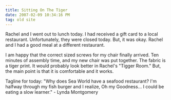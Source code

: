 ```yaml
---
title: Sitting On The Tiger
date: 2007-02-09 10:34:16 PM
tag: old site
---
```


Rachel and I went out to lunch today. I had received a gift card to a local restaurant. Unfortunately, they were closed today. But, it was okay. Rachel and I had a good meal at a different restaurant.

I am happy that the correct sized screws for my chair finally arrived. Ten minutes of assembly time, and my new chair was put together. The fabric is a tiger print. It would probably look better in Rachel's "Tigger Room." But, the main point is that it is comfortable and it works.

Tagline for today: "Why does Sea World have a seafood restaurant? I'm halfway through my fish burger and I realize, Oh my Goodness... I could be eating a slow learner." - Lynda Montgomery
